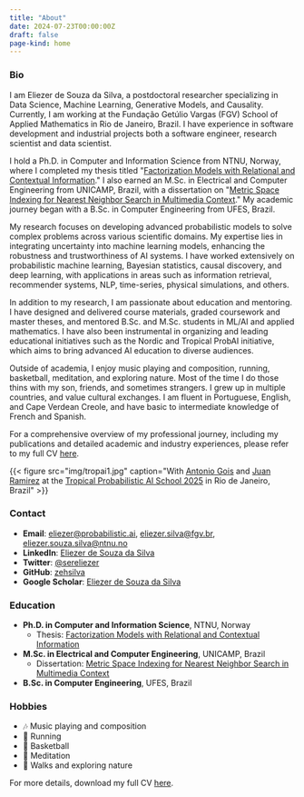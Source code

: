 ```yaml
---
title: "About"
date: 2024-07-23T00:00:00Z
draft: false
page-kind: home
---
```


### Bio

I am Eliezer de Souza da Silva, a postdoctoral researcher specializing in Data Science, Machine Learning, Generative Models, and Causality. Currently, I am working at the Fundação Getúlio Vargas (FGV) School of Applied Mathematics in Rio de Janeiro, Brazil. I have experience in software development and industrial projects both a software engineer, research scientist and data scientist.

I hold a Ph.D. in Computer and Information Science from NTNU, Norway, where I completed my thesis titled "[Factorization Models with Relational and Contextual Information](https://ntnuopen.ntnu.no/ntnu-xmlui/handle/11250/2771398)." I also earned an M.Sc. in Electrical and Computer Engineering from UNICAMP, Brazil, with a dissertation on "[Metric Space Indexing for Nearest Neighbor Search in Multimedia Context](https://doi.org/10.47749/T/UNICAMP.2014.938167)." My academic journey began with a B.Sc. in Computer Engineering from UFES, Brazil.

My research focuses on developing advanced probabilistic models to solve complex problems across various scientific domains. My expertise lies in integrating uncertainty into machine learning models, enhancing the robustness and trustworthiness of AI systems. I have worked extensively on probabilistic machine learning, Bayesian statistics, causal discovery, and deep learning, with applications in areas such as information retrieval, recommender systems, NLP, time-series, physical simulations, and others.

In addition to my research, I am passionate about education and mentoring. I have designed and delivered course materials, graded coursework and master theses, and mentored B.Sc. and M.Sc. students in ML/AI and applied mathematics. I have also been instrumental in organizing and leading educational initiatives such as the Nordic and Tropical ProbAI initiative, which aims to bring advanced AI education to diverse audiences.

Outside of academia, I enjoy music playing and composition, running, basketball, meditation, and exploring nature. Most of the time I do those thins with my son, friends, and sometimes strangers. I grew up in multiple countries, and value cultural exchanges. I am fluent in Portuguese, English, and Cape Verdean Creole, and have basic to intermediate knowledge of French and Spanish.

For a comprehensive overview of my professional journey, including my publications and detailed academic and industry experiences, please refer to my full CV [here](pdf/cv_eliezer.pdf).

{{< figure src="img/tropai1.jpg" caption="With [Antonio Gois](https://antoniogois.github.io/) and [Juan Ramirez](https://juan43ramirez.github.io/) at the [Tropical Probabilistic AI School 2025](https://tropical.probabilistic.ai/) in Rio de Janeiro, Brazil" >}}


### Contact

- **Email**: [eliezer@probabilistic.ai](mailto:eliezer@probabilistic.ai), [eliezer.silva@fgv.br](mailto:eliezer.silva@fgv.br), [eliezer.souza.silva@ntnu.no](mailto:eliezer.souza.silva@ntnu.no)
- **LinkedIn**: [Eliezer de Souza da Silva](https://www.linkedin.com/in/eliezersilva/)
- **Twitter**: [@sereliezer](https://twitter.com/sereliezer)
- **GitHub**: [zehsilva](https://github.com/zehsilva)
- **Google Scholar**: [Eliezer de Souza da Silva](https://scholar.google.com/citations?hl=en&user=EK_dBqoAAAAJ)

### Education

- **Ph.D. in Computer and Information Science**, NTNU, Norway
  - Thesis: [Factorization Models with Relational and Contextual Information](https://ntnuopen.ntnu.no/ntnu-xmlui/handle/11250/2771398)
- **M.Sc. in Electrical and Computer Engineering**, UNICAMP, Brazil
  - Dissertation: [Metric Space Indexing for Nearest Neighbor Search in Multimedia Context](https://doi.org/10.47749/T/UNICAMP.2014.938167)
- **B.Sc. in Computer Engineering**, UFES, Brazil

### Hobbies

- 🎶 Music playing and composition
- 🏃 Running
- 🏀 Basketball
- 🧘 Meditation
- 🌳 Walks and exploring nature

For more details, download my full CV [here](pdf/cv_eliezer.pdf).